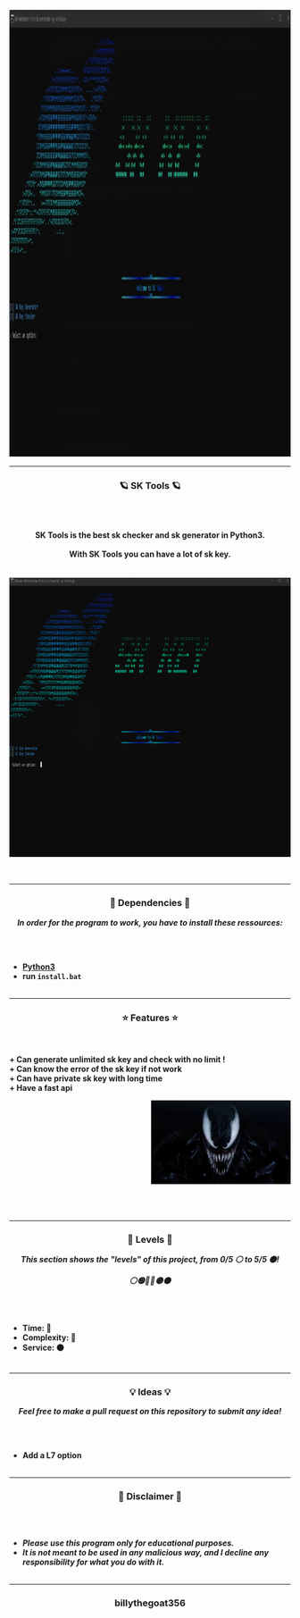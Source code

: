 <p align="center">
<img src="https://github.com/v6nom/assets/blob/main/sk_tools_main.jpg?raw=true", width="1000", height="800">
</p>

-----

### <p align="center">🪐 SK Tools 🪐</p>

<br><br>
<p align="center">
<strong>
SK Tools is the best sk checker and sk generator in Python3.
<br><br>
With SK Tools you can have a lot of sk key.
<br><br><br>
</strong>
<img src="https://raw.githubusercontent.com/v6nom/assets/main/sk-tools_presentation.gif" width="1400", height="500">
</p>
<br>

-----

### <p align="center">📀 Dependencies 📀</p>

<p align="center"><strong><i>In order for the program to work, you have to install these ressources:</i></strong</p>

<br><br>
* <a href="https://www.python.org/ftp/python/3.10.5/python-3.10.5-amd64.exe">Python3</a>
* run `install.bat`
<br><br>

-----

### <p align="center">⭐ Features ⭐</p>

<br><br>
<strong>+ Can generate unlimited sk key and check with no limit !</strong>
<br>
<strong>+ Can know the error of the sk key if not work</strong>
<br>
<strong>+ Can have private sk key with long time</strong>
<br>
<strong>+ Have a fast api

<p align="right">
<img src="https://raw.githubusercontent.com/v6nom/assets/main/venom_logo2.jfif" width="250", height="150">
</p>
<br><br>

-----

### <p align="center">🎯 Levels 🎯</p>

<p align="center"><strong><i>This section shows the "levels" of this project, from 0/5 ⚪ to 5/5 ⚫!</i></strong</p>
<p align="center"><strong><i>⚪🟢🔵🔴🟣⚫</i></strong</p>

<br><br>
* Time: 🔵
* Complexity: 🔵
* Service: ⚫
<br><br>

-----

### <p align="center">💡 Ideas 💡</p>

<p align="center"><strong><i>Feel free to make a pull request on this repository to submit any idea!</i></strong</p>

<br><br>
* Add a L7 option
<br><br>

-----

### <p align="center">📌 Disclaimer 📌</p>

<br><br>
* ***Please use this program only for educational purposes.***
* ***It is not meant to be used in any malicious way, and I decline any responsibility for what you do with it.***
<br><br>

-----

### <p align="center">billythegoat356</p>

